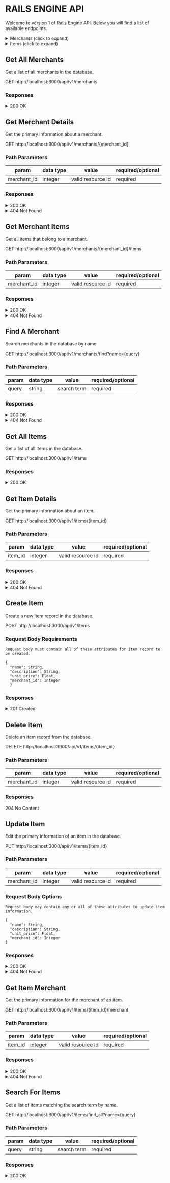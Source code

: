 # RAILS ENGINE API

Welcome to version 1 of Rails Engine API. Below you will find a list of available endpoints.

<details>
  <summary>Merchants (click to expand)</summary>

  - [Get All Merchants](#get-all-merchants)
  - [Get Merchant Details](#get-merchant-details)
  - [Get Merchant Items](#get-merchant-items)
  - [Find A Merchant](#find-a-merchant)

 </details>


 <details>
  <summary>Items (click to expand)</summary>

  - [Get All Items](#get-all-items)
  - [Get Item Details](#get-item-details)
  - [Create Item](#create-item)
  - [Delete Item](#delete-item)
  - [Update Item](#update-item)
  - [Get Item Merchant](#get-item-merchant)
  - [Search For Items](#search-for-items)

 </details>




## Get All Merchants
  Get a list of all merchants in the database.  

  GET http://localhost:3000/api/v1/merchants

  ### Responses
  
  <details>
    <summary> 200 OK </summary>
  
```
   {
       data: [
        {
          id: String,
          type: "merchant",
          attributes: {
            name: String
            }
           },
           id: String,
           type: "merchant",
           attributes: {
            name: String
            }
          }
        ]
      }
```
 </details>
 
## Get Merchant Details
  Get the primary information about a merchant.

  GET http://localhost:3000/api/v1/merchants/{merchant_id}

  ### Path Parameters

 | param | data type | value | required/optional |
 |---|---|---|---|
 | merchant_id | integer | valid resource id | required |

 ### Responses

  <details>
    <summary>  200 OK </summary>

```
  {
    data: {
        id: String,
        type: "merchant",
        attributes: {
            name: String
        }
      }
    }
```
  </details>

  <details>
    <summary> 404 Not Found </summary>


```
 Error
```
  </details>

## Get Merchant Items
  Get all items that belong to a merchant.

  GET http://localhost:3000/api/v1/merchants/{merchant_id}/items

  ### Path Parameters

| param | data type | value | required/optional |
|---|---|---|---|
| merchant_id | integer | valid resource id | required |

  ### Responses

  <details>
    <summary> 200 OK </summary>

```
{
  data: [
      {
          id: String,
          type: "item",
          attributes: {
              name: String,
              description: String,
              unit_price: Float,
              merchant_id: Integer
          }
      },
      {
          id: String,
          type: "item",
          attributes: {
              name: String,
              description: String,
              unit_price: Float,
              merchant_id: Integer
          }
        }
      ]
   }
```
  </details>

  <details>
    <summary> 404 Not Found </summary>

```
Error
```
  </details>

## Find A Merchant
  Search merchants in the database by name.

  GET http://localhost:3000/api/v1/merchants/find?name={query}

  ### Path Parameters
| param | data type | value | required/optional |
|---|---|---|---|
| query | string | search term | required |


 ### Responses

  <details>
    <summary>  200 OK </summary>

```
  {
    data: {
        id: String,
        type: "merchant",
        attributes: {
            name: String
        }
      }
    }
```
  </details>

  <details>
    <summary> 404 Not Found </summary>


```
 Error
```
  </details>

## Get All Items
  Get a list of all items in the database.

  GET http://localhost:3000/api/v1/items

  ### Responses

  <details>
    <summary>  200 OK </summary>

```
  {
    data: [
      {
          id: String,
          type: "item",
          attributes: {
              name: String,
              description: String,
              unit_price: Float,
              merchant_id: Integer
          }
      },
      {
          id: String,
          type: "item",
          attributes: {
              name: String,
              description: String,
              unit_price: Float,
              merchant_id: Integer
            }
        }
      ]
    }
```
  </details>

## Get Item Details
  Get the primary information about an item.

  GET http://localhost:3000/api/v1/items/{item_id}

  ### Path Parameters
| param | data type | value | required/optional |
|---|---|---|---|
| item_id | integer | valid resource id | required |


  ### Responses

   <details>
     <summary>  200 OK </summary>

```
  {
   data: {
     id: String,
     type: "item",
     attributes: {
         name: String,
         description: String,
         unit_price: Float,
         merchant_id: Integer
       }
    }
  }
```
   </details>

   <details>
     <summary> 404 Not Found </summary>


 ```
  Error
 ```
   </details>


## Create Item
  Create a new item record in the database.

  POST http://localhost:3000/api/v1/items

  ### Request Body Requirements
    Request body must contain all of these attributes for item record to be created.

```
{
  "name": String,
  "description": String,
  "unit_price": Float,
  "merchant_id": Integer
  }
```

  ### Responses

   <details>
     <summary>  201 Created </summary>

```
  {
   data: {
     id: String,
     type: "item",
     attributes: {
         name: String,
         description: String,
         unit_price: Float,
         merchant_id: Integer
       }
    }
  }
```
   </details>

## Delete Item
  Delete an item record from the database.

  DELETE http://localhost:3000/api/v1/items/{item_id}

  ### Path Parameters

| param | data type | value | required/optional |
|---|---|---|---|  
|  merchant_id | integer | valid resource id | required |

  ### Responses

204 No Content


## Update Item
  Edit the primary information of an item in the database.

  PUT http://localhost:3000/api/v1/items/{item_id}

  ### Path Parameters

| param | data type | value | required/optional |
|---|---|---|---|   
|  merchant_id | integer | valid resource id | required |

  ### Request Body Options
    Request body may contain any or all of these attributes to update item information.
```
{
  "name": String,
  "description": String,
  "unit_price": Float,
  "merchant_id": Integer
}
```

  ### Responses

   <details>
     <summary>  200 OK </summary>

  ```
    {
     data: {
       id: String,
       type: "item",
       attributes: {
           name: String,
           description: String,
           unit_price: Float,
           merchant_id: Integer
         }
      }
    }
```
   </details>

   <details>
     <summary> 404 Not Found </summary>


 ```
  Error
 ```
   </details>
   
  
   
## Get Item Merchant
  Get the primary information for the merchant of an item. 
  
  GET http://localhost:3000/api/v1/items/{item_id}/merchant
  
  
  ### Path Parameters

| param | data type | value | required/optional |
|---|---|---|---|  
| item_id | integer | valid resource id | required |

 ### Responses

  <details>
    <summary>  200 OK </summary>

```
  {
    data: {
        id: String,
        type: "merchant",
        attributes: {
            name: String
        }
      }
    }
```
  </details>

  <details>
    <summary> 404 Not Found </summary>


```
 Error
```
  </details>
  
  
## Search For Items
  Get a list of items matching the search term by name.

  GET http://localhost:3000/api/v1/items/find_all?name={query}

  ### Path Parameters

| param | data type | value | required/optional |
|---|---|---|---|  
| query | string | search term | required |

  ### Responses

  <details>
    <summary>  200 OK </summary>

```
  {
    data: [
      {
          id: String,
          type: "item",
          attributes: {
              name: String,
              description: String,
              unit_price: Float,
              merchant_id: Integer
          }
      },
      {
          id: String,
          type: "item",
          attributes: {
              name: String,
              description: String,
              unit_price: Float,
              merchant_id: Integer
            }
      }
    ]
  }
```
  </details>

    
